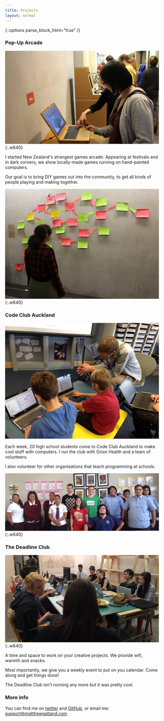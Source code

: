 ```yaml
---
title: Projects
layout: normal
---
```


{::options parse_block_html="true" /}

<h3>Pop-Up Arcade</h3>

![Hand-painted laptops at Pop-Up Arcade](/images/pop-up-arcade.jpg){:.w640}

I started New Zealand's strangest games arcade. Appearing at festivals and in dark corners, we show locally-made games running on hand-painted computers.

Our goal is to bring DIY games out into the community, to get all kinds of people playing and making together.

![A story on the wall at Pop-Up Arcade](/images/pop-up-arcade-2.jpg){:.w640}



<h3>Code Club Auckland</h3>

![Teaching Scratch for FutureInTech](/images/workshops-futureintech.jpg)

Each week, 20 high school students come to Code Club Auckland to make cool stuff with computers. I run the club with Orion Health and a team of volunteers.

I also volunteer for other organisations that teach programming at schools.

![Teaching HTML and CSS for Gather](/images/workshops-gather.jpg){:.w640}

<!--
Talks:
- Te Atatu Intermediate (FutureInTech) 2014-11-03
- Avondale College (FutureInTech) 2014-07-25
- Mount Roskill Grammar School (ICT-Connect)
- Glendowie College (FIT)

Scratch workshops (Future In Tech):
- Rosebank Road 2014-08-29
- Epsom Normal Primary School (again) 2014-08-18
- Pt. England School 2014-08-08
- Ponsonby Primary School
- Epsom Normal Primary School 2014-06-23

Gather HTML+CSS or Python workshops:
- Kelston Girls' College 2014-08-15 
- Tamaki College
- Howick College
- Mount Roskill Grammar School
- Westlake Girls' High School
- Okaihau College-->

<h3>The Deadline Club</h3>

![Deadline Club #4](/images/deadline-club.jpg){:.w640}

A time and space to work on your creative projects. We provide wifi, warmth and snacks.

Most importantly, we give you a weekly event to put on you calendar. Come along and get things done!

The Deadline Club isn't running any more but it was pretty cool.

<h3>More info</h3>

You can find me on [twitter](http://twitter.com/mgatland) and [GitHub](http://www.github.com/mgatland), or email me: <support@matthewgatland.com>

